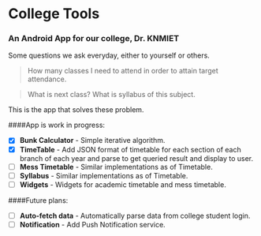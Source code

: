 # College Tools
### An Android App for our college, Dr. KNMIET

Some questions we ask everyday, either to yourself or others.

> How many classes I need to attend in order to attain target attendance.

> What is next class?  What is syllabus of this subject.

This is the app that solves these problem.

####App is work in progress:

- [x] **Bunk Calculator** - Simple iterative algorithm.
- [x] **TimeTable** - Add JSON format of timetable for each section of each branch of each year and parse to get queried result and display to user.
- [ ] **Mess Timetable** - Similar implementations as of Timetable.
- [ ] **Syllabus** - Similar implementations as of Timetable.
- [ ] **Widgets** - Widgets for academic timetable and mess timetable.

####Future plans:
- [ ] **Auto-fetch data** - Automatically parse data from college student login.
- [ ] **Notification** - Add Push Notification service.
